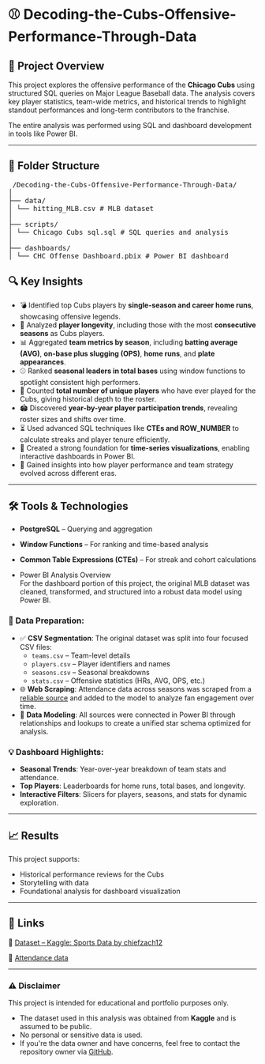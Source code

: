 # ⚾  Decoding-the-Cubs-Offensive-Performance-Through-Data

## 📌 Project Overview  
This project explores the offensive performance of the **Chicago Cubs** using structured SQL queries on Major League Baseball data. The analysis covers key player statistics, team-wide metrics, and historical trends to highlight standout performances and long-term contributors to the franchise.

The entire analysis was performed using SQL and dashboard development in tools like Power BI. 

---

## 📁 Folder Structure

<pre> /Decoding-the-Cubs-Offensive-Performance-Through-Data/
│
├── data/
│ └── hitting_MLB.csv # MLB dataset
│ 
├── scripts/
│ └── Chicago Cubs sql.sql # SQL queries and analysis
│
├── dashboards/
│ └── CHC Offense Dashboard.pbix # Power BI dashboard </pre>  


## 🔍 Key Insights
- 💣 Identified top Cubs players by **single-season and career home runs**, showcasing offensive legends.
- 🔁 Analyzed **player longevity**, including those with the most **consecutive seasons** as Cubs players.
- 📊 Aggregated **team metrics by season**, including **batting average (AVG)**, **on-base plus slugging (OPS)**, **home runs**, and **plate appearances**.
- ⚾ Ranked **seasonal leaders in total bases** using window functions to spotlight consistent high performers.
- 🧮 Counted **total number of unique players** who have ever played for the Cubs, giving historical depth to the roster.
- 🏟️ Discovered **year-by-year player participation trends**, revealing roster sizes and shifts over time.
- ⏳ Used advanced SQL techniques like **CTEs and ROW_NUMBER** to calculate streaks and player tenure efficiently.
- 📅 Created a strong foundation for **time-series visualizations**, enabling interactive dashboards in Power BI.
- 🧠 Gained insights into how player performance and team strategy evolved across different eras.


---

## 🛠 Tools & Technologies
- **PostgreSQL** – Querying and aggregation
- **Window Functions** – For ranking and time-based analysis
- **Common Table Expressions (CTEs)** – For streak and cohort calculations
  
- Power BI Analysis Overview  
For the dashboard portion of this project, the original MLB dataset was cleaned, transformed, and structured into a robust data model using Power BI.

### 🔄 Data Preparation:
- ✅ **CSV Segmentation**: The original dataset was split into four focused CSV files:
  - `teams.csv` – Team-level details
  - `players.csv` – Player identifiers and names
  - `seasons.csv` – Seasonal breakdowns
  - `stats.csv` – Offensive statistics (HRs, AVG, OPS, etc.)
- 🌐 **Web Scraping**: Attendance data across seasons was scraped from a [reliable source](https://www.baseball-reference.com/teams/CHC/attend.shtml) and added to the model to analyze fan engagement over time.
- 🔗 **Data Modeling**: All sources were connected in Power BI through relationships and lookups to create a unified star schema optimized for analysis.

### 💡 Dashboard Highlights:
- **Seasonal Trends**: Year-over-year breakdown of team stats and attendance.
- **Top Players**: Leaderboards for home runs, total bases, and longevity.
- **Interactive Filters**: Slicers for players, seasons, and stats for dynamic exploration.

---

## 📈 Results  
This project supports:

- Historical performance reviews for the Cubs  
- Storytelling with data  
- Foundational analysis for dashboard visualization  

---

## 🔗 Links  
📂 [Dataset – Kaggle: Sports Data by chiefzach12](https://www.kaggle.com/datasets/chiefzach12/sports-data)

📂 [Attendance data](https://www.baseball-reference.com/teams/CHC/attend.shtml)


---

### ⚠️ Disclaimer  
This project is intended for educational and portfolio purposes only.  
- The dataset used in this analysis was obtained from **Kaggle** and is assumed to be public.  
- No personal or sensitive data is used.  
- If you're the data owner and have concerns, feel free to contact the repository owner via [GitHub]([https://github.com](https://github.com/matmarcinek)).

